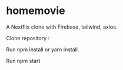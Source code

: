 # homemovie

A Nextflix clone with Firebase, tailwind, axios.

Clone repository :

Run npm install or yarn install.

Run npm start
